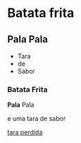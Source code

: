 # Batata frita 

## Pala Pala

- Tara
- de 
- Sabor

### Batata Frita

**Pala** Pala

e uma tara de sabor

[tara perdida](https://www.youtube.com/watch?v=WKM07iNFoKY)



